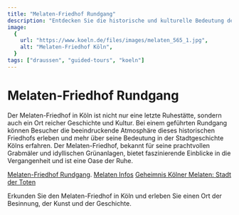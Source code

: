 ```yaml
---
title: "Melaten-Friedhof Rundgang"
description: "Entdecken Sie die historische und kulturelle Bedeutung des Melaten-Friedhofs in Köln auf einem geführten Rundgang"
image:
  {
    url: "https://www.koeln.de/files/images/melaten_565_1.jpg",
    alt: "Melaten-Friedhof Köln",
  }
tags: ["draussen", "guided-tours", "koeln"]
---
```


# Melaten-Friedhof Rundgang

Der Melaten-Friedhof in Köln ist nicht nur eine letzte Ruhestätte, sondern auch ein Ort reicher Geschichte und Kultur. Bei einem geführten Rundgang können Besucher die beeindruckende Atmosphäre dieses historischen Friedhofs erleben und mehr über seine Bedeutung in der Stadtgeschichte Kölns erfahren. Der Melaten-Friedhof, bekannt für seine prachtvollen Grabmäler und idyllischen Grünanlagen, bietet faszinierende Einblicke in die Vergangenheit und ist eine Oase der Ruhe.

[Melaten-Friedhof Rundgang](https://www.stadt-koeln.de/leben-in-koeln/freizeit-natur-sport/friedhoefe/melaten-rundgang-auf-dem-friedhof).
[Melaten Infos](https://www.stadt-koeln.de/leben-in-koeln/freizeit-natur-sport/friedhoefe/melatenfriedhof)
[Geheimnis Kölner Melaten: Stadt der Toten](https://www.ardmediathek.de/video/heimatflimmern/geheimnis-koelner-melaten-stadt-der-toten/wdr/Y3JpZDovL3dkci5kZS9CZWl0cmFnLXNvcGhvcmEtOWM0OWVlNTAtYTUzNi00NjQ1LTk2NzQtOTIwNWY5MGYzMWYy)

Erkunden Sie den Melaten-Friedhof in Köln und erleben Sie einen Ort der Besinnung, der Kunst und der Geschichte.
